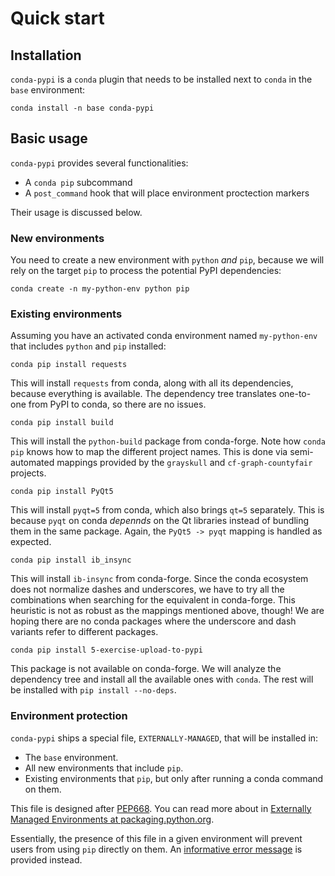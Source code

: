 # Quick start

## Installation

`conda-pypi` is a `conda` plugin that needs to be installed next to `conda` in the `base` environment:

```
conda install -n base conda-pypi
```

## Basic usage

`conda-pypi` provides several functionalities:

- A `conda pip` subcommand
- A `post_command` hook that will place environment proctection markers

Their usage is discussed below.

### New environments

You need to create a new environment with `python` _and_ `pip`, because we will rely on the target `pip` to process the potential PyPI dependencies:

```
conda create -n my-python-env python pip
```

### Existing environments

Assuming you have an activated conda environment named `my-python-env` that includes `python` and `pip` installed:

```
conda pip install requests
```

This will install `requests` from conda, along with all its dependencies, because everything is available. The dependency tree translates one-to-one from PyPI to conda, so there are no issues.

```
conda pip install build
```

This will install the `python-build` package from conda-forge. Note how `conda pip` knows how to map the different project names. This is done via semi-automated mappings provided by the `grayskull` and `cf-graph-countyfair` projects.

```
conda pip install PyQt5
```

This will install `pyqt=5` from conda, which also brings `qt=5` separately. This is because `pyqt` on conda _depennds_ on the Qt libraries instead of bundling them in the same package. Again, the `PyQt5 -> pyqt` mapping is handled as expected.

```
conda pip install ib_insync
```

This will install `ib-insync` from conda-forge. Since the conda ecosystem does not normalize dashes and underscores, we have to try all the combinations when searching for the equivalent in conda-forge. This heuristic is not as robust as the mappings mentioned above, though! We are hoping
there are no conda packages where the underscore and dash variants refer to different packages.

```
conda pip install 5-exercise-upload-to-pypi
```

This package is not available on conda-forge. We will analyze the dependency tree and install all the available ones with `conda`. The rest will be installed with `pip install --no-deps`.


### Environment protection

`conda-pypi` ships a special file, `EXTERNALLY-MANAGED`, that will be installed in:

- The `base` environment.
- All new environments that include `pip`.
- Existing environments that `pip`, but only after running a conda command on them.

This file is designed after [PEP668](https://peps.python.org/pep-0668/). You can read more about in [Externally Managed Environments at packaging.python.org](https://packaging.python.org/en/latest/specifications/externally-managed-environments/).

Essentially, the presence of this file in a given environment will prevent users from using `pip` directly on them. An [informative error message](https://github.com/jaimergp/conda-pip/blob/main/conda_pypi/data/EXTERNALLY-MANAGED) is provided instead.